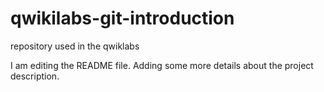 # qwikilabs-git-introduction
repository used in the qwiklabs

I am editing the README file. Adding some more details about the project description.

